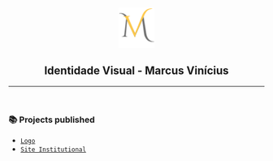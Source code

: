 <p align=center>
  <img height="80px" src="./Logos/logo.png"/>
</p>
<h2 align=center>
  Identidade Visual - Marcus Vinícius
</h2>

------

<br>

### 📚 Projects published

- [`Logo`](https://www.behance.net/gallery/108774297/New-Logo-to-Marcus-Vinicius)
- [`Site Institutional`](https://www.behance.net/gallery/108846849/Marcus-Vinicius-Website-Institutional)
